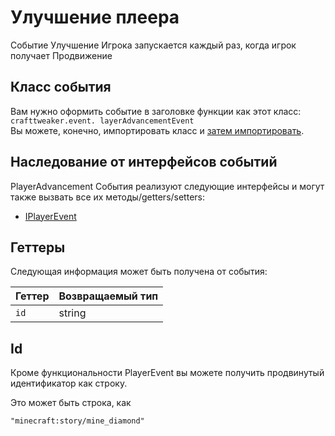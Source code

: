 # Улучшение плеера

Событие Улучшение Игрока запускается каждый раз, когда игрок получает Продвижение

## Класс события

Вам нужно оформить событие в заголовке функции как этот класс:  
`crafttweaker.event. layerAdvancementEvent`  
Вы можете, конечно, импортировать класс и [затем импортировать](/AdvancedFunctions/Import/).

## Наследование от интерфейсов событий

PlayerAdvancement События реализуют следующие интерфейсы и могут также вызвать все их методы/getters/setters:

- [IPlayerEvent](/Vanilla/Events/Events/IPlayerEvent/)

## Геттеры

Следующая информация может быть получена от события:

| Геттер | Возвращаемый тип |
| ------ | ---------------- |
| `id`   | string           |

## Id

Кроме функциональности PlayerEvent вы можете получить продвинутый идентификатор как строку.

Это может быть строка, как

```zenscript
"minecraft:story/mine_diamond"
```
